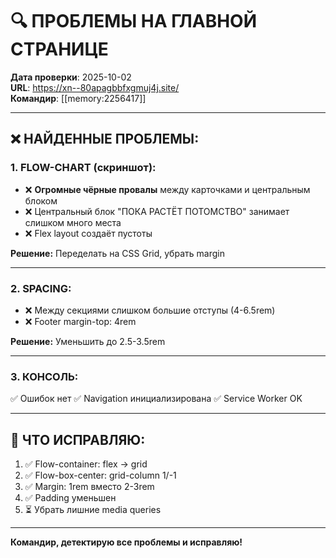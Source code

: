 # 🔍 ПРОБЛЕМЫ НА ГЛАВНОЙ СТРАНИЦЕ

**Дата проверки**: 2025-10-02  
**URL**: https://xn--80apagbbfxgmuj4j.site/  
**Командир**: [[memory:2256417]]

---

## ❌ **НАЙДЕННЫЕ ПРОБЛЕМЫ:**

### **1. FLOW-CHART (скриншот):**
- ❌ **Огромные чёрные провалы** между карточками и центральным блоком
- ❌ Центральный блок "ПОКА РАСТЁТ ПОТОМСТВО" занимает слишком много места
- ❌ Flex layout создаёт пустоты

**Решение:** Переделать на CSS Grid, убрать margin

---

### **2. SPACING:**
- ❌ Между секциями слишком большие отступы (4-6.5rem)
- ❌ Footer margin-top: 4rem

**Решение:** Уменьшить до 2.5-3.5rem

---

### **3. КОНСОЛЬ:**
✅ Ошибок нет
✅ Navigation инициализирована
✅ Service Worker OK

---

## 🔧 **ЧТО ИСПРАВЛЯЮ:**

1. ✅ Flow-container: flex → grid
2. ✅ Flow-box-center: grid-column 1/-1
3. ✅ Margin: 1rem вместо 2-3rem
4. ✅ Padding уменьшен
5. ⏳ Убрать лишние media queries

---

**Командир, детектирую все проблемы и исправляю!**

